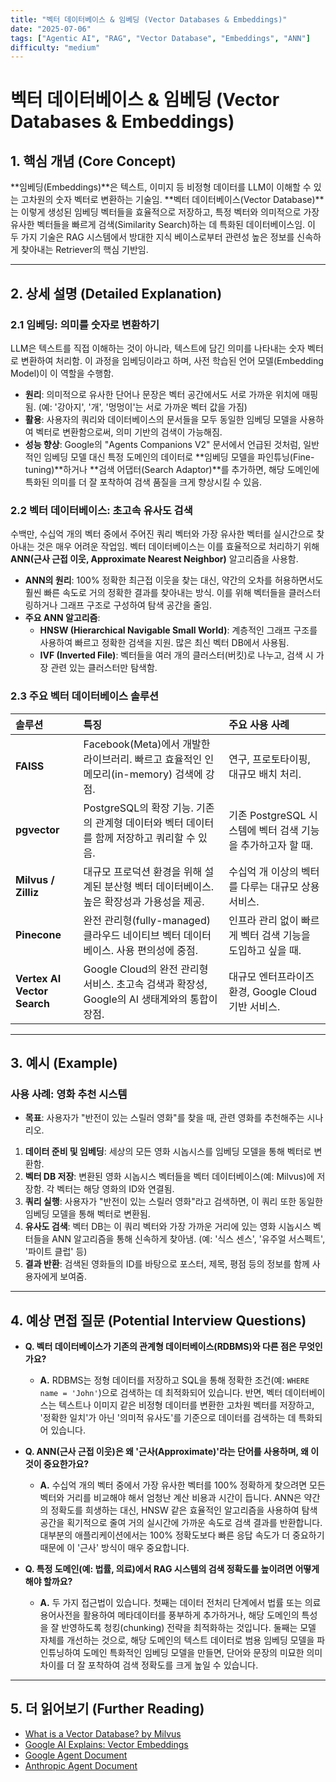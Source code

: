 ```yaml
---
title: "벡터 데이터베이스 & 임베딩 (Vector Databases & Embeddings)"
date: "2025-07-06"
tags: ["Agentic AI", "RAG", "Vector Database", "Embeddings", "ANN"]
difficulty: "medium"
---
```


# 벡터 데이터베이스 & 임베딩 (Vector Databases & Embeddings)

## 1. 핵심 개념 (Core Concept)

**임베딩(Embeddings)**은 텍스트, 이미지 등 비정형 데이터를 LLM이 이해할 수 있는 고차원의 숫자 벡터로 변환하는 기술임. **벡터 데이터베이스(Vector Database)**는 이렇게 생성된 임베딩 벡터들을 효율적으로 저장하고, 특정 벡터와 의미적으로 가장 유사한 벡터들을 빠르게 검색(Similarity Search)하는 데 특화된 데이터베이스임. 이 두 가지 기술은 RAG 시스템에서 방대한 지식 베이스로부터 관련성 높은 정보를 신속하게 찾아내는 Retriever의 핵심 기반임.

---

## 2. 상세 설명 (Detailed Explanation)

### 2.1 임베딩: 의미를 숫자로 변환하기

LLM은 텍스트를 직접 이해하는 것이 아니라, 텍스트에 담긴 의미를 나타내는 숫자 벡터로 변환하여 처리함. 이 과정을 임베딩이라고 하며, 사전 학습된 언어 모델(Embedding Model)이 이 역할을 수행함.

*   **원리**: 의미적으로 유사한 단어나 문장은 벡터 공간에서도 서로 가까운 위치에 매핑됨. (예: '강아지', '개', '멍멍이'는 서로 가까운 벡터 값을 가짐)
*   **활용**: 사용자의 쿼리와 데이터베이스의 문서들을 모두 동일한 임베딩 모델을 사용하여 벡터로 변환함으로써, 의미 기반의 검색이 가능해짐.
*   **성능 향상**: Google의 "Agents Companions V2" 문서에서 언급된 것처럼, 일반적인 임베딩 모델 대신 특정 도메인의 데이터로 **임베딩 모델을 파인튜닝(Fine-tuning)**하거나 **검색 어댑터(Search Adaptor)**를 추가하면, 해당 도메인에 특화된 의미를 더 잘 포착하여 검색 품질을 크게 향상시킬 수 있음.

### 2.2 벡터 데이터베이스: 초고속 유사도 검색

수백만, 수십억 개의 벡터 중에서 주어진 쿼리 벡터와 가장 유사한 벡터를 실시간으로 찾아내는 것은 매우 어려운 작업임. 벡터 데이터베이스는 이를 효율적으로 처리하기 위해 **ANN(근사 근접 이웃, Approximate Nearest Neighbor)** 알고리즘을 사용함.

*   **ANN의 원리**: 100% 정확한 최근접 이웃을 찾는 대신, 약간의 오차를 허용하면서도 훨씬 빠른 속도로 거의 정확한 결과를 찾아내는 방식. 이를 위해 벡터들을 클러스터링하거나 그래프 구조로 구성하여 탐색 공간을 줄임.
*   **주요 ANN 알고리즘**:
    *   **HNSW (Hierarchical Navigable Small World)**: 계층적인 그래프 구조를 사용하여 빠르고 정확한 검색을 지원. 많은 최신 벡터 DB에서 사용됨.
    *   **IVF (Inverted File)**: 벡터들을 여러 개의 클러스터(버킷)로 나누고, 검색 시 가장 관련 있는 클러스터만 탐색함.

### 2.3 주요 벡터 데이터베이스 솔루션

| 솔루션 | 특징 | 주요 사용 사례 |
| :--- | :--- | :--- |
| **FAISS** | Facebook(Meta)에서 개발한 라이브러리. 빠르고 효율적인 인메모리(in-memory) 검색에 강점. | 연구, 프로토타이핑, 대규모 배치 처리. |
| **pgvector** | PostgreSQL의 확장 기능. 기존의 관계형 데이터와 벡터 데이터를 함께 저장하고 쿼리할 수 있음. | 기존 PostgreSQL 시스템에 벡터 검색 기능을 추가하고자 할 때. |
| **Milvus / Zilliz** | 대규모 프로덕션 환경을 위해 설계된 분산형 벡터 데이터베이스. 높은 확장성과 가용성을 제공. | 수십억 개 이상의 벡터를 다루는 대규모 상용 서비스. |
| **Pinecone** | 완전 관리형(fully-managed) 클라우드 네이티브 벡터 데이터베이스. 사용 편의성에 중점. | 인프라 관리 없이 빠르게 벡터 검색 기능을 도입하고 싶을 때. |
| **Vertex AI Vector Search** | Google Cloud의 완전 관리형 서비스. 초고속 검색과 확장성, Google의 AI 생태계와의 통합이 장점. | 대규모 엔터프라이즈 환경, Google Cloud 기반 서비스. |

---

## 3. 예시 (Example)

### 사용 사례: 영화 추천 시스템

*   **목표**: 사용자가 "반전이 있는 스릴러 영화"를 찾을 때, 관련 영화를 추천해주는 시나리오.

1.  **데이터 준비 및 임베딩**: 세상의 모든 영화 시놉시스를 임베딩 모델을 통해 벡터로 변환함.
2.  **벡터 DB 저장**: 변환된 영화 시놉시스 벡터들을 벡터 데이터베이스(예: Milvus)에 저장함. 각 벡터는 해당 영화의 ID와 연결됨.
3.  **쿼리 실행**: 사용자가 "반전이 있는 스릴러 영화"라고 검색하면, 이 쿼리 또한 동일한 임베딩 모델을 통해 벡터로 변환됨.
4.  **유사도 검색**: 벡터 DB는 이 쿼리 벡터와 가장 가까운 거리에 있는 영화 시놉시스 벡터들을 ANN 알고리즘을 통해 신속하게 찾아냄. (예: '식스 센스', '유주얼 서스펙트', '파이트 클럽' 등)
5.  **결과 반환**: 검색된 영화들의 ID를 바탕으로 포스터, 제목, 평점 등의 정보를 함께 사용자에게 보여줌.

---

## 4. 예상 면접 질문 (Potential Interview Questions)

*   **Q. 벡터 데이터베이스가 기존의 관계형 데이터베이스(RDBMS)와 다른 점은 무엇인가요?**
    *   **A.** RDBMS는 정형 데이터를 저장하고 SQL을 통해 정확한 조건(예: `WHERE name = 'John'`)으로 검색하는 데 최적화되어 있습니다. 반면, 벡터 데이터베이스는 텍스트나 이미지 같은 비정형 데이터를 변환한 고차원 벡터를 저장하고, '정확한 일치'가 아닌 '의미적 유사도'를 기준으로 데이터를 검색하는 데 특화되어 있습니다.

*   **Q. ANN(근사 근접 이웃)은 왜 '근사(Approximate)'라는 단어를 사용하며, 왜 이것이 중요한가요?**
    *   **A.** 수십억 개의 벡터 중에서 가장 유사한 벡터를 100% 정확하게 찾으려면 모든 벡터와 거리를 비교해야 해서 엄청난 계산 비용과 시간이 듭니다. ANN은 약간의 정확도를 희생하는 대신, HNSW 같은 효율적인 알고리즘을 사용하여 탐색 공간을 획기적으로 줄여 거의 실시간에 가까운 속도로 검색 결과를 반환합니다. 대부분의 애플리케이션에서는 100% 정확도보다 빠른 응답 속도가 더 중요하기 때문에 이 '근사' 방식이 매우 중요합니다.

*   **Q. 특정 도메인(예: 법률, 의료)에서 RAG 시스템의 검색 정확도를 높이려면 어떻게 해야 할까요?**
    *   **A.** 두 가지 접근법이 있습니다. 첫째는 데이터 전처리 단계에서 법률 또는 의료 용어사전을 활용하여 메타데이터를 풍부하게 추가하거나, 해당 도메인의 특성을 잘 반영하도록 청킹(chunking) 전략을 최적화하는 것입니다. 둘째는 모델 자체를 개선하는 것으로, 해당 도메인의 텍스트 데이터로 범용 임베딩 모델을 파인튜닝하여 도메인 특화적인 임베딩 모델을 만들면, 단어와 문장의 미묘한 의미 차이를 더 잘 포착하여 검색 정확도를 크게 높일 수 있습니다.

---

## 5. 더 읽어보기 (Further Reading)

*   [What is a Vector Database? by Milvus](https://milvus.io/docs/overview.md)
*   [Google AI Explains: Vector Embeddings](https://www.youtube.com/watch?v=y_2rVq_g-wE)
*   [Google Agent Document](/docs/assets/files/agentic-ai/google_agent.md)
*   [Anthropic Agent Document](/docs/assets/files/agentic-ai/anthropic_building_effective_ai_agents.md)